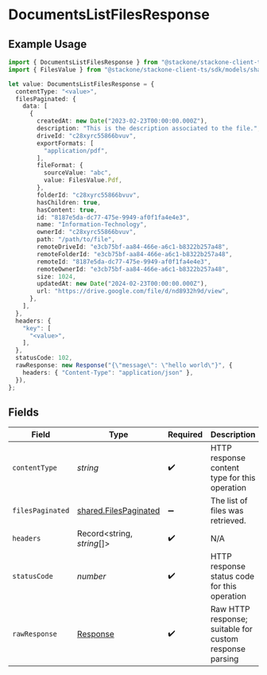 # DocumentsListFilesResponse

## Example Usage

```typescript
import { DocumentsListFilesResponse } from "@stackone/stackone-client-ts/sdk/models/operations";
import { FilesValue } from "@stackone/stackone-client-ts/sdk/models/shared";

let value: DocumentsListFilesResponse = {
  contentType: "<value>",
  filesPaginated: {
    data: [
      {
        createdAt: new Date("2023-02-23T00:00:00.000Z"),
        description: "This is the description associated to the file.",
        driveId: "c28xyrc55866bvuv",
        exportFormats: [
          "application/pdf",
        ],
        fileFormat: {
          sourceValue: "abc",
          value: FilesValue.Pdf,
        },
        folderId: "c28xyrc55866bvuv",
        hasChildren: true,
        hasContent: true,
        id: "8187e5da-dc77-475e-9949-af0f1fa4e4e3",
        name: "Information-Technology",
        ownerId: "c28xyrc55866bvuv",
        path: "/path/to/file",
        remoteDriveId: "e3cb75bf-aa84-466e-a6c1-b8322b257a48",
        remoteFolderId: "e3cb75bf-aa84-466e-a6c1-b8322b257a48",
        remoteId: "8187e5da-dc77-475e-9949-af0f1fa4e4e3",
        remoteOwnerId: "e3cb75bf-aa84-466e-a6c1-b8322b257a48",
        size: 1024,
        updatedAt: new Date("2024-02-23T00:00:00.000Z"),
        url: "https://drive.google.com/file/d/nd8932h9d/view",
      },
    ],
  },
  headers: {
    "key": [
      "<value>",
    ],
  },
  statusCode: 102,
  rawResponse: new Response("{\"message\": \"hello world\"}", {
    headers: { "Content-Type": "application/json" },
  }),
};
```

## Fields

| Field                                                                 | Type                                                                  | Required                                                              | Description                                                           |
| --------------------------------------------------------------------- | --------------------------------------------------------------------- | --------------------------------------------------------------------- | --------------------------------------------------------------------- |
| `contentType`                                                         | *string*                                                              | :heavy_check_mark:                                                    | HTTP response content type for this operation                         |
| `filesPaginated`                                                      | [shared.FilesPaginated](../../../sdk/models/shared/filespaginated.md) | :heavy_minus_sign:                                                    | The list of files was retrieved.                                      |
| `headers`                                                             | Record<string, *string*[]>                                            | :heavy_check_mark:                                                    | N/A                                                                   |
| `statusCode`                                                          | *number*                                                              | :heavy_check_mark:                                                    | HTTP response status code for this operation                          |
| `rawResponse`                                                         | [Response](https://developer.mozilla.org/en-US/docs/Web/API/Response) | :heavy_check_mark:                                                    | Raw HTTP response; suitable for custom response parsing               |
